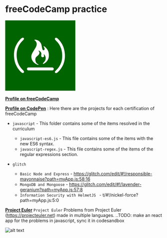 # freeCodeCamp practice

![alt text][logo]

[logo]: fcc-logo.png "Logo FCC"

**[Profile on freeCodeCamp](https://www.freecodecamp.org/topher)**

**[Profile on CodePen](https://codepen.io/topher88/)** : Here there are the projects for each certification of freeCodeCamp

- `javascript` - This folder contains some of the items resolved in the curriculum
    - `javascript-es6.js` - This file contains some of the items with the new ES6 syntax.
    - `javascript-regex.js` - This file contains some of the items of the regular expressions section.

- `glitch`
    - `Basic Node and Express` - https://glitch.com/edit/#!/responsible-mayonnaise?path=myApp.js:58:16
    - `MongoDB and Mongoose` - https://glitch.com/edit/#!/lavender-geranium?path=myApp.js:57:8
    - `Information Security with HelmetJS ` - t/#!/nickel-force?path=myApp.js:5:0

**[Project Euler](https://github.com/topher88/Project_Euler_Multi/tree/master/javascript)**
`Project Euler` Problems from Project Euler (https://projecteuler.net) made in multiple languages.
  ..TODO: make an react app for the problems in javascript, sync it in codesandbox
  
  ![alt text][eulerProfile]
  
  [eulerProfile]: https://projecteuler.net/profile/topher88.png "My profile in Project Euler"
